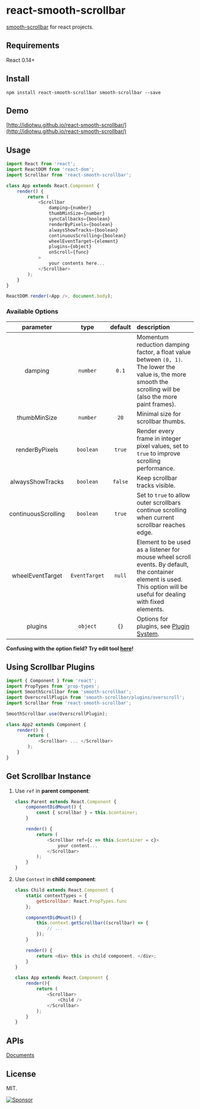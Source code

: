 # react-smooth-scrollbar

[smooth-scrollbar](https://github.com/idiotWu/smooth-scrollbar) for react projects.

## Requirements

React 0.14+

## Install

```
npm install react-smooth-scrollbar smooth-scrollbar --save
```

## Demo

[http://idiotwu.github.io/react-smooth-scrollbar/](http://idiotwu.github.io/react-smooth-scrollbar/)

## Usage

```js
import React from 'react';
import ReactDOM from 'react-dom';
import Scrollbar from 'react-smooth-scrollbar';

class App extends React.Component {
    render() {
        return (
            <Scrollbar
                damping={number}
                thumbMinSize={number}
                syncCallbacks={boolean}
                renderByPixels={boolean}
                alwaysShowTracks={boolean}
                continuousScrolling={boolean}
                wheelEventTarget={element}
                plugins={object}
                onScroll={func}
            >
                your contents here...
            </Scrollbar>
        );
    }
}

ReactDOM.render(<App />, document.body);
```

### Available Options

| parameter | type | default | description |
| :--------: | :--: | :-----: | :---------- |
| damping | `number` | `0.1` | Momentum reduction damping factor, a float value between `(0, 1)`. The lower the value is, the more smooth the scrolling will be (also the more paint frames). |
| thumbMinSize | `number` | `20` | Minimal size for scrollbar thumbs. |
| renderByPixels | `boolean` | `true` | Render every frame in integer pixel values, set to `true` to improve scrolling performance. |
| alwaysShowTracks | `boolean` | `false` | Keep scrollbar tracks visible. |
| continuousScrolling | `boolean` | `true` | Set to `true` to allow outer scrollbars continue scrolling when current scrollbar reaches edge. |
| wheelEventTarget | `EventTarget` | `null` | Element to be used as a listener for mouse wheel scroll events. By default, the container element is used. This option will be useful for dealing with fixed elements.  |
| plugins | `object` | `{}` | Options for plugins, see [Plugin System](https://github.com/idiotWu/smooth-scrollbar/blob/master/docs/plugin.md). |


**Confusing with the option field? Try edit tool [here](http://idiotwu.github.io/smooth-scrollbar/)!**

## Using Scrollbar Plugins

```js
import { Component } from 'react';
import PropTypes from 'prop-types';
import SmoothScrollbar from 'smooth-scrollbar';
import OverscrollPlugin from 'smooth-scrollbar/plugins/overscroll';
import Scrollbar from 'react-smooth-scrollbar';

SmoothScrollbar.use(OverscrollPlugin);

class App2 extends Component {
    render() {
        return (
            <Scrollbar> ... </Scrollbar>
        );
    }
}
```

## Get Scrollbar Instance

1. Use `ref` in **parent component**:

    ```javascript
    class Parent extends React.Component {
        componentDidMount() {
            const { scrollbar } = this.$container;
        }

        render() {
            return (
                <Scrollbar ref={c => this.$container = c}>
                    your content...
                </Scrollbar>
            );
        }
    }
    ```

2. Use `Context` in **child component**:

    ```javascript
    class Child extends React.Component {
        static contextTypes = {
            getScrollbar: React.PropTypes.func
        };

        componentDidMount() {
            this.context.getScrollbar((scrollbar) => {
                // ...
            });
        }

        render() {
            return <div> this is child component. </div>;
        }
    }

    class App extends React.Component {
        render(){
            return (
                <Scrollbar>
                    <Child />
                </Scrollbar>
            );
        }
    }
    ```


## APIs

[Documents](https://github.com/idiotWu/smooth-scrollbar/tree/develop/docs)

## License

MIT.

[![Sponsor](https://app.codesponsor.io/embed/haJ2RqCqwBLZtPKnMNBYgn4M/idiotWu/react-smooth-scrollbar.svg)](https://app.codesponsor.io/link/haJ2RqCqwBLZtPKnMNBYgn4M/idiotWu/react-smooth-scrollbar)
